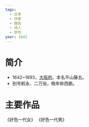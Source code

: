 ```yaml
---
tags:
  - 日本
  - 作家
  - 情色
  - 诗人
  - 俳句
year: 1642
---
```

# 简介

- 1642~1693，[大阪府](大阪府.md)。本名平山藤五。
- 别号鹤永、二万翁，晩年称西鹏。
# 主要作品

《好色一代女》
《好色一代男》
